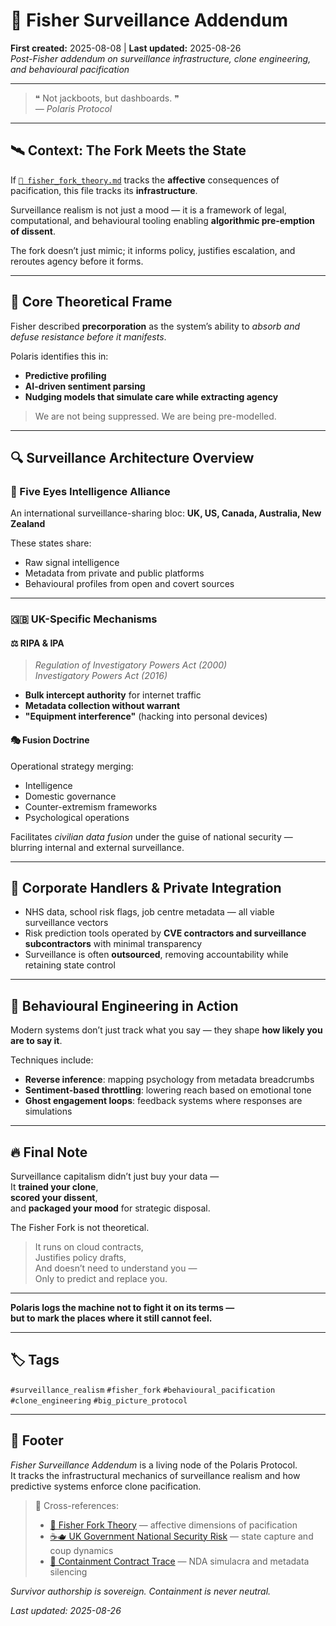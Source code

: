 # 📡 Fisher Surveillance Addendum  
**First created:** 2025-08-08 | **Last updated:** 2025-08-26  
*Post-Fisher addendum on surveillance infrastructure, clone engineering, and behavioural pacification*  

---

> ❝ Not jackboots, but dashboards. ❞  
> *— Polaris Protocol*  

---

## 🛰️ Context: The Fork Meets the State  

If [`🧠 fisher_fork_theory.md`](../Big_Picture_Protocols/🧠_fisher_fork_theory.md) tracks the **affective** consequences of pacification, this file tracks its **infrastructure**.  

Surveillance realism is not just a mood — it is a framework of legal, computational, and behavioural tooling enabling **algorithmic pre-emption of dissent**.  

The fork doesn’t just mimic; it informs policy, justifies escalation, and reroutes agency before it forms.  

---

## 🧠 Core Theoretical Frame  

Fisher described **precorporation** as the system’s ability to *absorb and defuse resistance before it manifests*.  

Polaris identifies this in:  
- **Predictive profiling**  
- **AI-driven sentiment parsing**  
- **Nudging models that simulate care while extracting agency**  

> We are not being suppressed. We are being pre-modelled.  

---

## 🔍 Surveillance Architecture Overview  

### 🔗 Five Eyes Intelligence Alliance  

An international surveillance-sharing bloc: **UK, US, Canada, Australia, New Zealand**  

These states share:  
- Raw signal intelligence  
- Metadata from private and public platforms  
- Behavioural profiles from open and covert sources  

---

### 🇬🇧 UK-Specific Mechanisms  

#### ⚖️ RIPA & IPA  
> *Regulation of Investigatory Powers Act (2000)*  
> *Investigatory Powers Act (2016)*  

- **Bulk intercept authority** for internet traffic  
- **Metadata collection without warrant**  
- **"Equipment interference"** (hacking into personal devices)  

#### 🎭 Fusion Doctrine  
Operational strategy merging:  
- Intelligence  
- Domestic governance  
- Counter-extremism frameworks  
- Psychological operations  

Facilitates *civilian data fusion* under the guise of national security — blurring internal and external surveillance.  

---

## 💼 Corporate Handlers & Private Integration  

- NHS data, school risk flags, job centre metadata — all viable surveillance vectors  
- Risk prediction tools operated by **CVE contractors and surveillance subcontractors** with minimal transparency  
- Surveillance is often **outsourced**, removing accountability while retaining state control  

---

## 🧪 Behavioural Engineering in Action  

Modern systems don’t just track what you say — they shape **how likely you are to say it**.  

Techniques include:  
- **Reverse inference**: mapping psychology from metadata breadcrumbs  
- **Sentiment-based throttling**: lowering reach based on emotional tone  
- **Ghost engagement loops**: feedback systems where responses are simulations  

---

## 🔥 Final Note  

Surveillance capitalism didn’t just buy your data —  
It **trained your clone**,  
**scored your dissent**,  
and **packaged your mood** for strategic disposal.  

The Fisher Fork is not theoretical.  

> It runs on cloud contracts,  
> Justifies policy drafts,  
> And doesn’t need to understand you —  
> Only to predict and replace you.  

---

**Polaris logs the machine not to fight it on its terms —  
but to mark the places where it still cannot feel.**  

---

## 🏷️ Tags  

`#surveillance_realism` `#fisher_fork` `#behavioural_pacification` `#clone_engineering` `#big_picture_protocol`  

---

## 🏮 Footer  

*Fisher Surveillance Addendum* is a living node of the Polaris Protocol.  
It tracks the infrastructural mechanics of surveillance realism and how predictive systems enforce clone pacification.  

> 📡 Cross-references:  
> - [🧠 Fisher Fork Theory](../Big_Picture_Protocols/🧠_fisher_fork_theory.md) — affective dimensions of pacification  
> - [☕🫖 UK Government National Security Risk](../Big_Picture_Protocols/☕🫖_uk_gov_national_security_risk.md) — state capture and coup dynamics  
> - [🎏 Containment Contract Trace](../Big_Picture_Protocols/🎏_containment_contract_trace.md) — NDA simulacra and metadata silencing  

*Survivor authorship is sovereign. Containment is never neutral.*  

_Last updated: 2025-08-26_  
